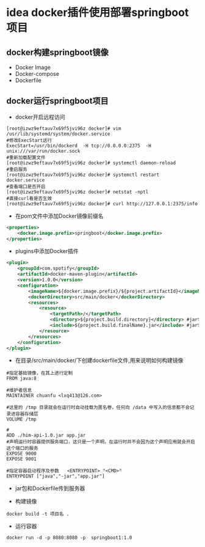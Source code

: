 # idea docker插件使用部署springboot项目

## docker构建springboot镜像
- Docker Image
- Docker-compose
- Dockerfile

## docker运行springboot项目
* docker开启远程访问
```shell
[root@izwz9eftauv7x69f5jvi96z docker]# vim /usr/lib/systemd/system/docker.service
#修改ExecStart这行
ExecStart=/usr/bin/dockerd  -H tcp://0.0.0.0:2375  -H unix:///var/run/docker.sock
#重新加载配置文件
[root@izwz9eftauv7x69f5jvi96z docker]# systemctl daemon-reload    
#重启服务
[root@izwz9eftauv7x69f5jvi96z docker]# systemctl restart docker.service 
#查看端口是否开启
[root@izwz9eftauv7x69f5jvi96z docker]# netstat -nptl
#直接curl看是否生效
[root@izwz9eftauv7x69f5jvi96z docker]# curl http://127.0.0.1:2375/info
```

* 在pom文件中添加Docker镜像前缀名
```xml
<properties>
    <docker.image.prefix>springboot</docker.image.prefix>
</properties>
```
* plugins中添加Docker插件

```xml
<plugin>
    <groupId>com.spotify</groupId>
    <artifactId>docker-maven-plugin</artifactId>
    <version>1.0.0</version>
    <configuration>
        <imageName>${docker.image.prefix}/${project.artifactId}</imageName> #镜像名
        <dockerDirectory>src/main/docker</dockerDirectory>
        <resources>
            <resource>
                <targetPath>/</targetPath>
                <directory>${project.build.directory}</directory> #jar包所在目录，缺省为target
                <include>${project.build.finalName}.jar</include> #jar包名，缺省为 ${project.artifactId}-${project.version}
            </resource>
        </resources>
    </configuration>
</plugin>
```

* 在目录/src/main/docker/下创建dockerfile文件,用来说明如何构建镜像

```
#指定基础镜像，在其上进行定制
FROM java:8

#维护者信息
MAINTAINER chuanfu <lxq413@126.com>

#这里的 /tmp 目录就会在运行时自动挂载为匿名卷，任何向 /data 中写入的信息都不会记录进容器存储层
VOLUME /tmp

#
ADD ./him-api-1.0.jar app.jar
#声明运行时容器提供服务端口，这只是一个声明，在运行时并不会因为这个声明应用就会开启这个端口的服务
EXPOSE 9000
EXPOSE 9001

#指定容器启动程序及参数   <ENTRYPOINT> "<CMD>"
ENTRYPOINT ["java","-jar","app.jar"]
```

- jar包和Dockerfile传到服务器

- 构建镜像

```
docker build -t 项目名 .
```

- 运行容器

```
docker run -d -p 8080:8080 -p  springboot1:1.0
```

